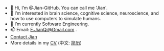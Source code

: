 - 👋 Hi, I’m @Jian-GitHub. You can call me 'Jian'.
- 👀 I’m interested in brain science, cognitive science, neuroscience, and how to use computers to simulate humans.
- 🌱 I’m currently Software Engineering.
- 📫 Email:  E.JianQi@Gmail.com .
- [Contact Jian](https://contact.jian.nz)
- More details in my [CV]([https://github.com/Jian-GitHub/CV/blob/main/Jian%20Qi%20CV(en).pdf](https://github.com/Jian-GitHub/CV/blob/main/Jian%20Qi%20CV(en).pdf)) (中文: [简历]([https://github.com/Jian-GitHub/CV/blob/main/Jian%20Qi%20CV(zh).pdf](https://github.com/Jian-GitHub/CV/blob/main/Jian%20Qi%20CV(zh).pdf)))

<!---
Jian-GitHub/Jian-GitHub is a ✨ special ✨ repository because its `README.md` (this file) appears on your GitHub profile.
You can click the Preview link to take a look at your changes.
--->
